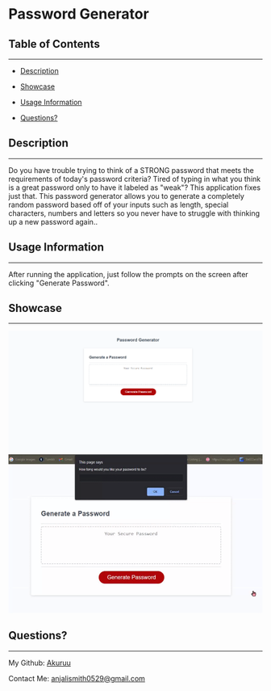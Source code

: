 # Password Generator
      
 ## Table of Contents 

      
-----------------------------------------

      
 - [Description](#description) 

      
 - [Showcase](#link) 

      
 - [Usage Information](#usage) 

      
 - [Questions?](#email) 


      
 ## Description 

      
-----------------------------------------

      
 Do you have trouble trying to think of a STRONG password that meets the requirements of today's password criteria? Tired of typing in what you think is a great password only to have it labeled as "weak"? This application fixes just that. This password generator allows you to generate a completely random password based off of your inputs such as length, special characters, numbers and letters so you never have to struggle with thinking up a new password again..

           
 ## Usage Information 

      
-----------------------------------------
 
      
  After running the application, just follow the prompts on the screen after clicking "Generate Password".


      
 ## Showcase

      
-----------------------------------------
 

![indexImage](./images/demo.png)
![demogif](./images/demo.gif)


    
 ## Questions?

      
-----------------------------------------
 
      
  My Github: [Akuruu](https://github.com/Akuruu)

      
 Contact Me: anjalismith0529@gmail.com 
